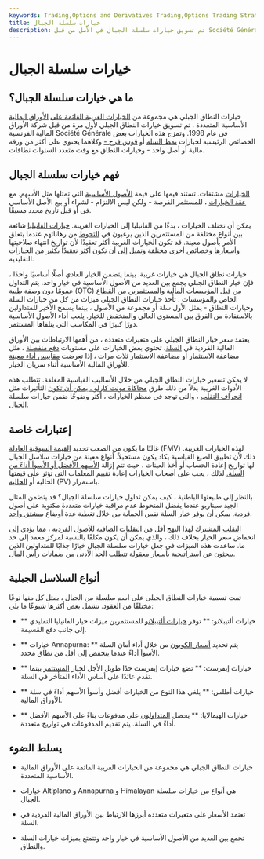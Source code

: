 ```yaml
---
keywords: Trading,Options and Derivatives Trading,Options Trading Strategy and Education,Options and Derivatives,Strategy and Education
title: خيارات سلسلة الجبال
description: تم تسويق خيارات سلسلة الجبال في الأصل من قبل Société Générale ، وهي عبارة عن تكتيك تداول يجمع بين ميزات النطاق وقوس قزح وخيارات السلة.
---
```


# خيارات سلسلة الجبال
## ما هي خيارات سلسلة الجبال؟

خيارات النطاق الجبلي هي مجموعة من [الخيارات الغريبة القائمة على](/exoticoption) [الأوراق المالية](/security) الأساسية المتعددة . تم تسويق خيارات النطاق الجبلي لأول مرة من قبل شركة الأوراق المالية الفرنسية Société Générale في عام 1998. وتمزج هذه الخيارات بعض الخصائص الرئيسية لخيارات [نمط السلة](/baskettrade) أو [قوس قزح -](/rainbowoption) وكلاهما يحتوي على أكثر من ورقة مالية أو أصل واحد - وخيارات النطاق مع وقت متعدد السنوات نطاقات.

## فهم خيارات سلسلة الجبال

[الخيارات](/option) مشتقات. تستند قيمها على قيمة [الأصول الأساسية](/underlying-asset) التي تمثلها مثل الأسهم. مع [عقد الخيارات](/optionscontract) ، للمستثمر الفرصة - ولكن ليس الالتزام - لشراء أو بيع الأصل الأساسي في أو قبل تاريخ محدد مسبقًا.

يمكن أن تختلف الخيارات ، بدءًا من الفانيليا إلى الخيارات الغريبة. [خيارات الفانيليا](/vanillaoption) شائعة بين أنواع مختلفة من المستثمرين الذين يرغبون في [التحوط](/hedge) من رهاناتهم عندما يتعلق الأمر بأصول معينة. قد تكون الخيارات الغريبة أكثر تعقيدًا لأن تواريخ انتهاء صلاحيتها وأسعارها وخصائص أخرى مختلفة وتميل إلى أن تكون أكثر تعقيدًا بكثير من الخيارات التقليدية.

خيارات نطاق الجبال هي خيارات غريبة. بينما يتضمن الخيار العادي أصلًا أساسيًا واحدًا ، فإن خيار النطاق الجبلي يجمع بين العديد من الأصول الأساسية في خيار واحد. يتم التداول عمومًا [دون وصفة](/otc) طبية (OTC) من قبل [المؤسسات المالية](/financialinstitution) [والمستثمرين من](/institutionalinvestor) القطاع الخاص والمؤسسات . تأخذ خيارات النطاق الجبلي ميزات من كل من خيارات السلة وخيارات النطاق - يمثل الأول سلة أو مجموعة من الأصول ، بينما يسمح الأخير للمتداولين بالاستفادة من الفرق بين المستوى العالي والمنخفض للخيار. يلعب أداء الأصول الأساسية دورًا كبيرًا في المكاسب التي يتلقاها المستثمر.

يعتمد سعر خيار النطاق الجبلي على متغيرات متعددة ، من أهمها الارتباطات بين الأوراق المالية الفردية في [السلة](/basket). تحتوي بعض الخيارات على مستويات [دفع منفصلة](/payout) ، مثل مضاعفة الاستثمار أو مضاعفة الاستثمار ثلاث مرات ، إذا تعرضت [مقاييس أداء معينة](/metrics) للأوراق المالية الأساسية أثناء سريان الخيار.

لا يمكن تسعير خيارات النطاق الجبلي من خلال الأساليب القياسية المغلقة. تتطلب هذه الأدوات الغريبة بدلاً من ذلك طرق [محاكاة مونت كارلو . يمكن أن تكون](/montecarlosimulation) التأثيرات مثل [انحراف التقلب](/volatility-skew) ، والتي توجد في معظم الخيارات ، أكثر وضوحًا ضمن خيارات سلسلة الجبال.

## إعتبارات خاصة

غالبًا ما يكون من الصعب تحديد [القيمة السوقية العادلة](/fairmarketvalue) (FMV) لهذه الخيارات الغريبة. ذلك لأن تطبيق الصيغ القياسية يكاد يكون مستحيلاً. أنواع معينة من خيارات سلاسل الجبال لها تواريخ إعادة الحساب أو أخذ العينات ، حيث تتم إزالة [الأسهم الأفضل أو الأسوأ أداءً من السلة.](/stock) لذلك ، يجب على أصحاب الخيارات إعادة تقييم المعلمات التي تؤثر على قيمتها الحالية أو [الحالية](/presentvalue) (PV) باستمرار.

بالنظر إلى طبيعتها الباطنية ، كيف يمكن تداول خيارات سلسلة الجبال؟ قد يتضمن المثال الجيد سيناريو عندما يفضل المتحوط عدم مراقبة خيارات متعددة مكتوبة على أصول فردية. يمكن أن يوفر خيار السلة نفس الحماية من خلال تغطية عدة أوضاع [بمشتق واحد](/derivative).

[التقلب](/volatility) المشترك لهذا النهج أقل من التقلبات الصافية للأصول الفردية ، مما يؤدي إلى انخفاض سعر الخيار بخلاف ذلك ، والذي يمكن أن يكون مكلفًا بالنسبة لمركز معقد إلى حد ما. ساعدت هذه الميزات في جعل خيارات سلسلة الجبال خيارًا جذابًا للمتداولين الذين يبحثون عن استراتيجية بأسعار معقولة تتطلب الحد الأدنى من ضمانات رأس المال.

## أنواع السلاسل الجبلية

تمت تسمية خيارات النطاق الجبلي على اسم سلسلة من الجبال ، يمثل كل منها نوعًا مختلفًا من العقود. تشمل بعض أكثرها شيوعًا ما يلي:

- ** خيارات ألتيبلانو: ** توفر [خيارات ألتيبلانو](/altiplano-option) للمستثمرين ميزات خيار الفانيليا التقليدي إلى جانب دفع القسيمة.

- ** خيارات Annapurna: ** يتم تحديد [أسعار الكوبون](/coupon-rate) من خلال أداء أمان السلة الأسوأ أداءً عندما ينخفض إلى أقل من نطاق محدد.

- ** خيارات إيفرست: ** تضع خيارات إيفرست حدًا طويل الأجل لخيار [المستثمر](/investor) بينما تقدم عائدًا على أساس الأداء المتأخر في السلة.

- ** خيارات أطلس: ** يلغي هذا النوع من الخيارات أفضل وأسوأ الأسهم أداءً في سلة الأوراق المالية.

- ** خيارات الهيمالايا: ** يحصل [المتداولون](/trader) على مدفوعات بناءً على الأسهم الأفضل أداءً في السلة. يتم تقديم المدفوعات في تواريخ متعددة.

## يسلط الضوء

- خيارات النطاق الجبلي هي مجموعة من الخيارات الغريبة القائمة على الأوراق المالية الأساسية المتعددة.

- خيارات Altiplano و Annapurna و Himalayan هي أنواع من خيارات سلسلة الجبال.

- تعتمد الأسعار على متغيرات متعددة أبرزها الارتباط بين الأوراق المالية الفردية في السلة.

- تجمع بين العديد من الأصول الأساسية في خيار واحد وتتمتع بميزات خيارات السلة والنطاق.

